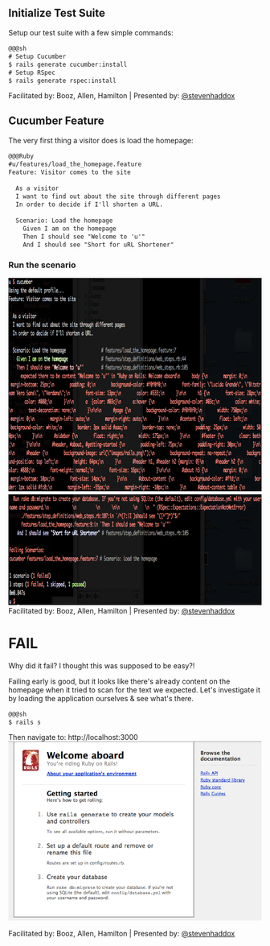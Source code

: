 <!SLIDE code transition=zoom>
## Initialize Test Suite ##

Setup our test suite with a few simple commands:

    @@@sh
    # Setup Cucumber
    $ rails generate cucumber:install
    # Setup RSpec
    $ rails generate rspec:install

<div class="footer">
  Facilitated by: Booz, Allen, Hamilton | Presented by: <a href="http://twitter.com/stevenhaddox">@stevenhaddox</a>
</div>

<!SLIDE code transition=uncover>
## Cucumber Feature ##

The very first thing a visitor does is load the homepage:

    @@@Ruby
    #u/features/load_the_homepage.feature
    Feature: Visitor comes to the site

      As a visitor
      I want to find out about the site through different pages
      In order to decide if I'll shorten a URL. 

      Scenario: Load the homepage
        Given I am on the homepage
        Then I should see "Welcome to 'u'"
        And I should see "Short for uRL Shortener"


<!SLIDE center transition=uncover>
### Run the scenario ###

<img src="cuke-fail-1.png" style="width:900px; height:650px;">

<div class="footer">
  Facilitated by: Booz, Allen, Hamilton | Presented by: <a href="http://twitter.com/stevenhaddox">@stevenhaddox</a>
</div>

<!SLIDE small transition=uncover>
# FAIL #

Why did it fail? I thought this was supposed to be easy?!

Failing early is good, but it looks like there's already content on the homepage when it tried to scan for the text we expected.  Let's investigate it by loading the application ourselves & see what's there.

    @@@sh
    $ rails s

Then navigate to: http://localhost:3000
![homepage fail](homepage_fail.png)

<div class="footer">
  Facilitated by: Booz, Allen, Hamilton | Presented by: <a href="http://twitter.com/stevenhaddox">@stevenhaddox</a>
</div>
